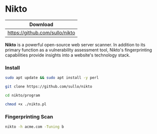 # Nikto

| Download                       |
| ------------------------------ |
| https://github.com/sullo/nikto |

**Nikto** is a powerful open-source web server scanner. In addition to its primary function as a vulnerability assessment tool, Nikto's fingerprinting capabilities provide insights into a website's technology stack.

### Install

```bash
sudo apt update && sudo apt install -y perl
```

```bash
git clone https://github.com/sullo/nikto
```

```bash
cd nikto/program
```

```bash
chmod +x ./nikto.pl
```

### Fingerprinting Scan

```bash
nikto -h acme.com -Tuning b
```
